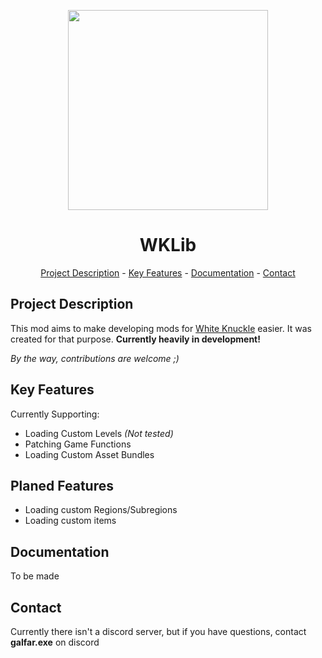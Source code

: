 <p align="center"><img src="https://i.postimg.cc/J09J1K7D/WKLib-Logo-Final.png" width="320"></p>
<h1 align="center">WKLib</h1>
<p align="center"><a href="#project-description">Project Description</a> - <a href="#key-features">Key Features</a> - <a href="#documentation">Documentation</a> - <a href="#contact">Contact</a></p>

## Project Description

This mod aims to make developing mods for [White Knuckle](https://store.steampowered.com/app/3195790/White_Knuckle/) easier. It was created for that purpose. **Currently heavily in development!**

_By the way, contributions are welcome ;)_

## Key Features

Currently Supporting:

*   Loading Custom Levels _(Not tested)_
*   Patching Game Functions
*   Loading Custom Asset Bundles

## Planed Features

*   Loading custom Regions/Subregions
*   Loading custom items

## Documentation
To be made

## Contact
Currently there isn't a discord server, but if you have questions, contact **galfar.exe** on discord